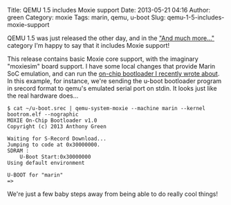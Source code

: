 Title: QEMU 1.5 includes Moxie support
Date: 2013-05-21 04:16
Author: green
Category: moxie
Tags: marin, qemu, u-boot
Slug: qemu-1-5-includes-moxie-support

QEMU 1.5 was just released the other day, and in the ["And much
more..."][] category I'm happy to say that it includes Moxie support!

This release contains basic Moxie core support, with the imaginary
"moxiesim" board support. I have some local changes that provide Marin
SoC emulation, and can run the [on-chip bootloader I recently wrote
about][]. In this example, for instance, we're sending the u-boot
bootloader program in srecord format to qemu's emulated serial port on
stdin. It looks just like the real hardware does...


    $ cat ~/u-boot.srec | qemu-system-moxie --machine marin --kernel bootrom.elf --nographic
    MOXIE On-Chip Bootloader v1.0
    Copyright (c) 2013 Anthony Green 

    Waiting for S-Record Download...
    Jumping to code at 0x30000000.
    SDRAM :
        U-Boot Start:0x30000000
    Using default environment

    U-BOOT for "marin"
    => 

We're just a few baby steps away from being able to do really cool
things!

  ["And much more..."]: http://lists.nongnu.org/archive/html/qemu-devel/2013-05/msg02557.html
  [on-chip bootloader I recently wrote about]: http://moxielogic.org/blog/?p=738

